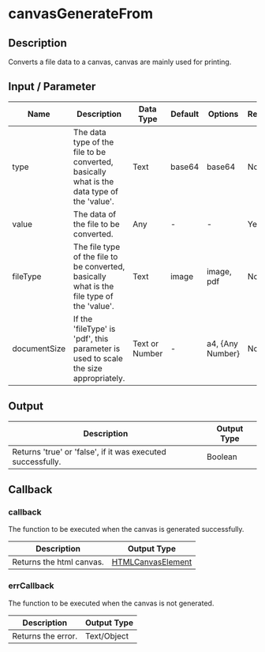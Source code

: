 # canvasGenerateFrom

## Description

Converts a file data to a canvas, canvas are mainly used for printing.

## Input / Parameter

| Name | Description | Data Type | Default | Options | Required |
| ------ | ------ | ------ | ------ | ------ | ------ |
| type | The data type of the file to be converted, basically what is the data type of the 'value'. | Text | base64 | base64 | No |
| value | The data of the file to be converted. | Any | - | - | Yes | 
| fileType | The file type of the file to be converted, basically what is the file type of the 'value'. | Text | image | image, pdf | No | 
| documentSize | If the 'fileType' is 'pdf', this parameter is used to scale the size appropriately. | Text or Number | - | a4, {Any  Number} | No | 

## Output

| Description | Output Type |
| ------ | ------ |
| Returns 'true' or 'false', if it was executed successfully. | Boolean |

## Callback

### callback

The function to be executed when the canvas is generated successfully.

| Description | Output Type |
| ------ | ------ |
| Returns the html canvas. | [HTMLCanvasElement](https://developer.mozilla.org/en-US/docs/Web/HTML/Element/canvas) |

### errCallback

The function to be executed when the canvas is not generated.

| Description | Output Type |
| ------ | ------ |
| Returns the error. | Text/Object |